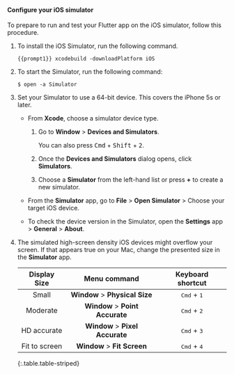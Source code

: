 #### Configure your iOS simulator

To prepare to run and test your Flutter app on the iOS simulator,
follow this procedure.

1. To install the iOS Simulator, run the following command.

    ```console
    {{prompt1}} xcodebuild -downloadPlatform iOS
    ```

1. To start the Simulator, run the following command:

    ```console
    $ open -a Simulator
    ```

1. Set your Simulator to use a 64-bit device.
   This covers the iPhone 5s or later.

   * From **Xcode**, choose a simulator device type.

     1. Go to **Window** <span aria-label="and then">></span>
        **Devices and Simulators**.

        You can also press <kbd>Cmd</kbd> + <kbd>Shift</kbd> + <kbd>2</kbd>.

     2. Once the **Devices and Simulators** dialog opens,
        click **Simulators**.

     3. Choose a **Simulator** from the left-hand list or press **+** to
        create a new simulator.

   * From the **Simulator** app, go to
     **File** <span aria-label="and then">></span>
     **Open Simulator** <span aria-label="and then">></span>
     Choose your target iOS device.

   * To check the device version in the Simulator,
     open the **Settings** app <span aria-label="and then">></span>
     **General** <span aria-label="and then">></span>
     **About**.

1. The simulated high-screen density iOS devices might overflow your screen.
   If that appears true on your Mac, change the presented size in the
   **Simulator** app.

    |  **Display Size** |                          **Menu command**                          |     **Keyboard shortcut**     |
    |:-----------------:|:------------------------------------------------------------------:|:-----------------------------:|
    | Small             | **Window** <span aria-label="and then">></span> **Physical Size**  | <kbd>Cmd</kbd> + <kbd>1</kbd> |
    | Moderate          | **Window** <span aria-label="and then">></span> **Point Accurate** | <kbd>Cmd</kbd> + <kbd>2</kbd> |
    | HD accurate       | **Window** <span aria-label="and then">></span> **Pixel Accurate** | <kbd>Cmd</kbd> + <kbd>3</kbd> |
    | Fit to screen     | **Window** <span aria-label="and then">></span> **Fit Screen**     | <kbd>Cmd</kbd> + <kbd>4</kbd> |
    
    {:.table.table-striped}


